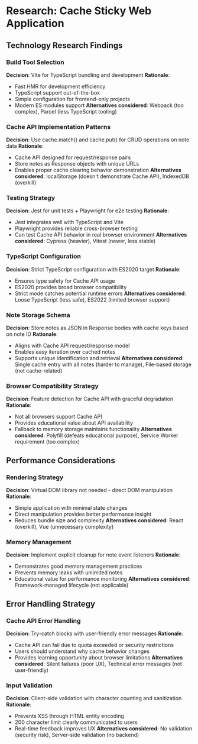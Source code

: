 # Research: Cache Sticky Web Application

## Technology Research Findings

### Build Tool Selection
**Decision**: Vite for TypeScript bundling and development
**Rationale**:
- Fast HMR for development efficiency
- TypeScript support out-of-the-box
- Simple configuration for frontend-only projects
- Modern ES modules support
**Alternatives considered**: Webpack (too complex), Parcel (less TypeScript tooling)

### Cache API Implementation Patterns
**Decision**: Use cache.match() and cache.put() for CRUD operations on note data
**Rationale**:
- Cache API designed for request/response pairs
- Store notes as Response objects with unique URLs
- Enables proper cache clearing behavior demonstration
**Alternatives considered**: localStorage (doesn't demonstrate Cache API), IndexedDB (overkill)

### Testing Strategy
**Decision**: Jest for unit tests + Playwright for e2e testing
**Rationale**:
- Jest integrates well with TypeScript and Vite
- Playwright provides reliable cross-browser testing
- Can test Cache API behavior in real browser environment
**Alternatives considered**: Cypress (heavier), Vitest (newer, less stable)

### TypeScript Configuration
**Decision**: Strict TypeScript configuration with ES2020 target
**Rationale**:
- Ensures type safety for Cache API usage
- ES2020 provides broad browser compatibility
- Strict mode catches potential runtime errors
**Alternatives considered**: Loose TypeScript (less safe), ES2022 (limited browser support)

### Note Storage Schema
**Decision**: Store notes as JSON in Response bodies with cache keys based on note ID
**Rationale**:
- Aligns with Cache API request/response model
- Enables easy iteration over cached notes
- Supports unique identification and retrieval
**Alternatives considered**: Single cache entry with all notes (harder to manage), File-based storage (not cache-related)

### Browser Compatibility Strategy
**Decision**: Feature detection for Cache API with graceful degradation
**Rationale**:
- Not all browsers support Cache API
- Provides educational value about API availability
- Fallback to memory storage maintains functionality
**Alternatives considered**: Polyfill (defeats educational purpose), Service Worker requirement (too complex)

## Performance Considerations

### Rendering Strategy
**Decision**: Virtual DOM library not needed - direct DOM manipulation
**Rationale**:
- Simple application with minimal state changes
- Direct manipulation provides better performance insight
- Reduces bundle size and complexity
**Alternatives considered**: React (overkill), Vue (unnecessary complexity)

### Memory Management
**Decision**: Implement explicit cleanup for note event listeners
**Rationale**:
- Demonstrates good memory management practices
- Prevents memory leaks with unlimited notes
- Educational value for performance monitoring
**Alternatives considered**: Framework-managed lifecycle (not applicable)

## Error Handling Strategy

### Cache API Error Handling
**Decision**: Try-catch blocks with user-friendly error messages
**Rationale**:
- Cache API can fail due to quota exceeded or security restrictions
- Users should understand why cache behavior changes
- Provides learning opportunity about browser limitations
**Alternatives considered**: Silent failures (poor UX), Technical error messages (not user-friendly)

### Input Validation
**Decision**: Client-side validation with character counting and sanitization
**Rationale**:
- Prevents XSS through HTML entity encoding
- 200 character limit clearly communicated to users
- Real-time feedback improves UX
**Alternatives considered**: No validation (security risk), Server-side validation (no backend)